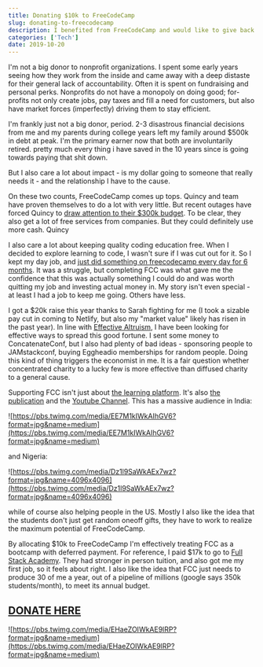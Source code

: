 ```yaml
---
title: Donating $10k to FreeCodeCamp
slug: donating-to-freecodecamp
description: I benefited from FreeCodeCamp and would like to give back
categories: ['Tech']
date: 2019-10-20
---
```


I'm not a big donor to nonprofit organizations. I spent some early years seeing how they work from the inside and came away with a deep distaste for their general lack of accountability. Often it is spent on fundraising and personal perks. Nonprofits do not have a monopoly on doing good; for-profits not only create jobs, pay taxes and fill a need for customers, but also have market forces (imperfectly) driving them to stay efficient.

I'm frankly just not a big donor, period. 2-3 disastrous financial decisions from me and my parents during college years left my family around $500k in debt at peak. I'm the primary earner now that both are involuntarily retired. pretty much every thing i have saved in the 10 years since is going towards paying that shit down.

But I also care a lot about impact - is my dollar going to someone that really needs it - and the relationship I have to the cause.

On these two counts, FreeCodeCamp comes up tops. Quincy and team have proven themselves to do a lot with very little. But recent outages have forced Quincy to [draw attention to their $300k budget](https://www.freecodecamp.org/news/freecodecamp-servers-update-october-2019/). To be clear, they also get a lot of free services from companies. But they could definitely use more cash. Quincy

I also care a lot about keeping quality coding education free. When I decided to explore learning to code, I wasn't sure if I was cut out for it. So I kept my day job, and [just did something on freecodecamp every day for 6 months](https://www.freecodecamp.org/forum/t/no-zero-days-my-roadmap-from-javascript-noob-to-full-stack-developer-in-12-months/164514). It was a struggle, but completing FCC was what gave me the confidence that this was actually something I could do and was worth quitting my job and investing actual money in. My story isn't even special - at least I had a job to keep me going. Others have less.

I got a $20k raise this year thanks to Sarah fighting for me (I took a sizable pay cut in coming to Netlify, but also my "market value" likely has risen in the past year). In line with [Effective Altruism](https://en.wikipedia.org/wiki/Effective_altruism), I have been looking for effective ways to spread this good fortune. I sent some money to ConcatenateConf, but I also had plenty of bad ideas - sponsoring people to JAMstackconf, buying Eggheadio memberships for random people. Doing this kind of thing triggers the economist in me. It is a fair question whether concentrated charity to a lucky few is more effective than diffused charity to a general cause.

Supporting FCC isn't just about [the learning platform](https://learn.freecodecamp.org/). It's also [the publication](https://www.freecodecamp.org/news/) and the [Youtube Channel](https://youtube.com/freecodecamp). This has a massive audience in India:

![https://pbs.twimg.com/media/EE7M1kIWkAIhGV6?format=jpg&name=medium](https://pbs.twimg.com/media/EE7M1kIWkAIhGV6?format=jpg&name=medium)

and Nigeria:

![https://pbs.twimg.com/media/Dz1l9SaWkAEx7wz?format=jpg&name=4096x4096](https://pbs.twimg.com/media/Dz1l9SaWkAEx7wz?format=jpg&name=4096x4096)

while of course also helping people in the US. Mostly I also like the idea that the students don't just get random oneoff gifts, they have to work to realize the maximum potential of FreeCodeCamp.

By allocating $10k to FreeCodeCamp I'm effectively treating FCC as a bootcamp with deferred payment. For reference, I paid $17k to go to [Full Stack Academy](https://www.fullstackacademy.com/). They had stronger in person tuition, and also got me my first job, so it feels about right. I also like the idea that FCC just needs to produce 30 of me a year, out of a pipeline of millions (google says 350k students/month), to meet its annual budget.

## [DONATE HERE](https://paypal.me/freecodecamp)

![https://pbs.twimg.com/media/EHaeZOIWkAE9lRP?format=jpg&name=medium](https://pbs.twimg.com/media/EHaeZOIWkAE9lRP?format=jpg&name=medium)
